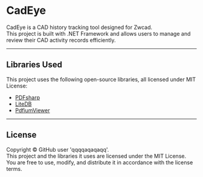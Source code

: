# CadEye

CadEye is a CAD history tracking tool designed for Zwcad.  
This project is built with .NET Framework and allows users to manage and review their CAD activity records efficiently.

---

## Libraries Used

This project uses the following open-source libraries, all licensed under MIT License:

- [PDFsharp](https://github.com/empira/PDFsharp)
- [LiteDB](https://github.com/mbdavid/LiteDB)
- [PdfiumViewer](https://github.com/pvginkel/PdfiumViewer)

---

## License

Copyright © GitHub user 'qqqqaqaqaqq'.  
This project and the libraries it uses are licensed under the MIT License.  
You are free to use, modify, and distribute it in accordance with the license terms.
